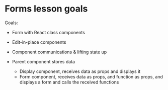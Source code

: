 # Forms lesson goals

Goals:
- Form with React class components
- Edit-in-place components
- Component communications & lifting state up

- Parent component stores data
    - Display component, receives data as props and displays it
    - Form component, receives data as props, and function as props, and displays a form and calls the received functions
